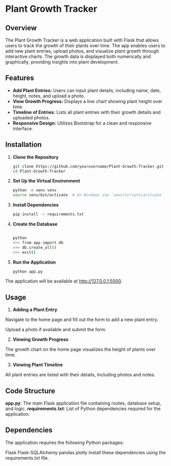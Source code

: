 # Plant Growth Tracker

## Overview

The Plant Growth Tracker is a web application built with Flask that allows users to track the growth of their plants over time. The app enables users to add new plant entries, upload photos, and visualize plant growth through interactive charts. The growth data is displayed both numerically and graphically, providing insights into plant development.

## Features

- **Add Plant Entries:** Users can input plant details, including name, date, height, notes, and upload a photo.
- **View Growth Progress:** Displays a line chart showing plant height over time.
- **Timeline of Entries:** Lists all plant entries with their growth details and uploaded photos.
- **Responsive Design:** Utilizes Bootstrap for a clean and responsive interface.


## Installation

1. **Clone the Repository**

   ```bash
   git clone https://github.com/yourusername/Plant-Growth-Tracker.git
   cd Plant-Growth-Tracker

2. **Set Up the Virtual Environment**

   ```bash
   python -m venv venv
   source venv/bin/activate  # On Windows use `venv\Scripts\activate`

3. **Install Dependencies**

      ```bash
     pip install -r requirements.txt
     
4. **Create the Database**

    ```bash

    python
    >>> from app import db
    >>> db.create_all()
    >>> exit()
5. **Run the Application**

   ```bash
   python app.py
The application will be available at http://127.0.0.1:5000.

## Usage

1. **Adding a Plant Entry**

Navigate to the home page and fill out the form to add a new plant entry.

Upload a photo if available and submit the form.

2. **Viewing Growth Progress**

The growth chart on the home page visualizes the height of plants over time.

3. **Viewing Plant Timeline**

All plant entries are listed with their details, including photos and notes.

## Code Structure

**app.py**: The main Flask application file containing routes, database setup, and logic.
**requirements.txt**: List of Python dependencies required for the application.

## Dependencies

The application requires the following Python packages:

Flask
Flask-SQLAlchemy
pandas
plotly
Install these dependencies using the requirements.txt file.


